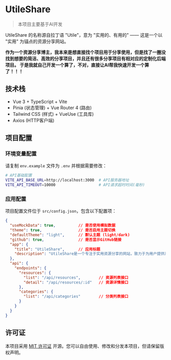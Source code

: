 # UtileShare

> 本项目主要基于AI开发

UtileShare 的名称源自拉丁语 "Utile"，意为 "实用的、有用的" —— 这是一个以 "实用" 为锚点的资源分享网站。

**作为一个资源分享博主，我本来是想直接找个项目用于分享使用，但是找了一圈没找到想要的简洁、高效的分享项目，并且还有很多分享项目有相对应的定制化后端项目。
于是我就自己开发一个算了，不对，直接让AI帮我快速开发一个算了！！！**

## 技术栈

- Vue 3 + TypeScript + Vite
- Pinia (状态管理) + Vue Router 4 (路由)
- Tailwind CSS (样式) + VueUse (工具库)
- Axios (HTTP客户端)

## 项目配置

### 环境变量配置

请复制 `env.example` 文件为 `.env` 并根据需要修改：

```bash
# API基础配置
VITE_API_BASE_URL=http://localhost:3000  # API服务器地址
VITE_API_TIMEOUT=10000                   # API请求超时时间(毫秒)
```

### 应用配置

项目配置文件位于 `src/config.json`，包含以下配置项：

```json
{
  "useMockData": true,          // 是否使用模拟数据
  "theme": true,                // 是否启用主题切换
  "defaultTheme": "light",      // 默认主题 (light/dark)
  "github": true,               // 是否显示GitHub链接
  "app": {
    "title": "UtileShare",      // 应用标题
    "description": "UtileShare是一个专注于实用资源分享的网站，致力于为用户提供高质量的资源下载和分享服务"
  },
  "api": {
    "endpoints": {
      "resources": {
        "list": "/api/resources",        // 资源列表接口
        "detail": "/api/resources/:id"   // 资源详情接口
      },
      "categories": {
        "list": "/api/categories"        // 分类列表接口
      }
    }
  }
}
```

## 许可证

本项目采用 [MIT 许可证](LICENSE) 开源。您可以自由使用、修改和分发本项目，但请保留版权声明。

